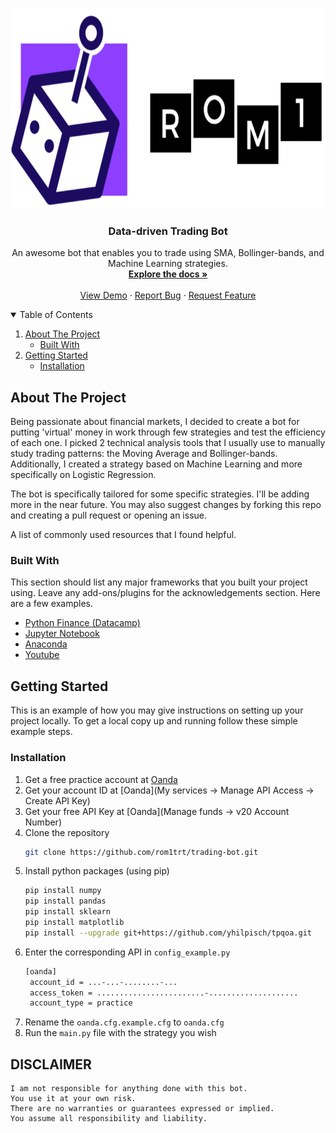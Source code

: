 <br />
<p align="center">
  <a href="https://github.com/rom1trt/crypto-news-bot">
    <img src="logo.png" alt="Logo" width="700" height="320">
  </a>

  <h3 align="center">Data-driven Trading Bot</h3>

  <p align="center">
    An awesome bot that enables you to trade using SMA, Bollinger-bands, and Machine Learning strategies.
    <br />
    <a href="https://github.com/rom1trt/trading-bot"><strong>Explore the docs »</strong></a>
    <br />
    <br />
    <a href="https://github.com/rom1trt/trading-bot">View Demo</a>
    ·
    <a href="https://github.com/rom1trt/trading-bot/issues">Report Bug</a>
    ·
    <a href="https://github.com/rom1trt/trading-bot/issues">Request Feature</a>
  </p>
</p>

<!-- TABLE OF CONTENTS -->
<details open="open">
  <summary>Table of Contents</summary>
  <ol>
    <li>
      <a href="#about-the-project">About The Project</a>
      <ul>
        <li><a href="#built-with">Built With</a></li>
      </ul>
    </li>
    <li>
      <a href="#getting-started">Getting Started</a>
      <ul>
        <li><a href="#installation">Installation</a></li>
      </ul>
    </li>
  </ol>
</details>


<!-- ABOUT THE PROJECT -->
## About The Project

Being passionate about financial markets, I decided to create a bot for putting 'virtual' money in work through few strategies and test the efficiency of each one. 
I picked 2 technical analysis tools that I usually use to manually study trading patterns: the Moving Average and Bollinger-bands.
Additionally, I created a strategy based on Machine Learning and more specifically on Logistic Regression.

The bot is specifically tailored for some specific strategies. I'll be adding more in the near future. 
You may also suggest changes by forking this repo and creating a pull request or opening an issue.

A list of commonly used resources that I found helpful.

### Built With

This section should list any major frameworks that you built your project using. Leave any add-ons/plugins for the acknowledgements section. Here are a few examples.
* [Python Finance (Datacamp)](https://www.datacamp.com/community/tutorials/finance-python-trading)
* [Jupyter Notebook](https://jupyter.org/documentation)
* [Anaconda](https://www.anaconda.com/)
* [Youtube](https://www.youtube.com)


<!-- GETTING STARTED -->
## Getting Started

This is an example of how you may give instructions on setting up your project locally.
To get a local copy up and running follow these simple example steps.

### Installation

1. Get a free practice account at [Oanda](https://www.oanda.com/eu-en/trading/)
2. Get your account ID at [Oanda](My services -> Manage API Access -> Create API Key)
3. Get your free API Key at [Oanda](Manage funds -> v20 Account Number)
4. Clone the repository
   ```sh
   git clone https://github.com/rom1trt/trading-bot.git
   ```
5. Install python packages (using pip)
   ```sh
   pip install numpy
   pip install pandas
   pip install sklearn
   pip install matplotlib
   pip install --upgrade git+https://github.com/yhilpisch/tpqoa.git
   ```
6. Enter the corresponding API in `config_example.py`
   ```sh
   [oanda]
    account_id = ...-...-........-...
    access_token = ........................-....................
    account_type = practice
   ```
 7. Rename the `oanda.cfg.example.cfg` to `oanda.cfg`
 8. Run the `main.py` file with the strategy you wish 

## DISCLAIMER

    I am not responsible for anything done with this bot.
    You use it at your own risk.
    There are no warranties or guarantees expressed or implied.
    You assume all responsibility and liability.
